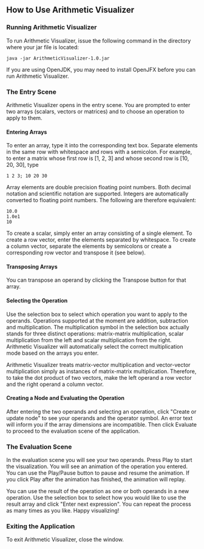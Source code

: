 ## How to Use Arithmetic Visualizer

### Running Arithmetic Visualizer

To run Arithmetic Visualizer, issue the following command in the directory where your jar file is located:
```
java -jar ArithmeticVisualizer-1.0.jar
```

If you are using OpenJDK, you may need to install OpenJFX before you can run Arithmetic Visualizer.

### The Entry Scene

Arithmetic Visualizer opens in the entry scene. You are prompted to enter two arrays (scalars, vectors or matrices) and to choose an operation to apply to them.

#### Entering Arrays

To enter an array, type it into the corresponding text box. Separate elements in the same row with whitespace and rows with a semicolon. For example, to enter a matrix whose first row is [1, 2, 3] and whose second row is [10, 20, 30], type
```
1 2 3; 10 20 30
```

Array elements are double precision floating point numbers. Both decimal notation and scientific notation are supported. Integers are automatically converted to floating point numbers. The following are therefore equivalent:
```
10.0
1.0e1
10
```

To create a scalar, simply enter an array consisting of a single element. To create a row vector, enter the elements separated by whitespace. To create a column vector, separate the elements by semicolons or create a corresponding row vector and transpose it (see below).

#### Transposing Arrays

You can transpose an operand by clicking the Transpose button for that array.

#### Selecting the Operation

Use the selection box to select which operation you want to apply to the operands. Operations supported at the moment are addition, subtraction and multiplication. The multiplication symbol in the selection box actually stands for three distinct operations: matrix-matrix multiplication, scalar multiplication from the left and scalar multiplication from the right. Arithmetic Visualizer will automatically select the correct multiplication mode based on the arrays you enter.

Arithmetic Visualizer treats matrix-vector multiplication and vector-vector multiplication simply as instances of matrix-matrix multiplication. Therefore, to take the dot product of two vectors, make the left operand a row vector and the right operand a column vector.

#### Creating a Node and Evaluating the Operation

After entering the two operands and selecting an operation, click "Create or update node" to see your operands and the operator symbol. An error text will inform you if the array dimensions are incompatible. Then click Evaluate to proceed to the evaluation scene of the application.

### The Evaluation Scene

In the evaluation scene you will see your two operands. Press Play to start the visualization. You will see an animation of the operation you entered. You can use the Play/Pause button to pause and resume the animation. If you click Play after the animation has finished, the animation will replay.

You can use the result of the operation as one or both operands in a new operation. Use the selection box to select how you would like to use the result array and click "Enter next expression". You can repeat the process as many times as you like. Happy visualizing!

### Exiting the Application

To exit Arithmetic Visualizer, close the window.
